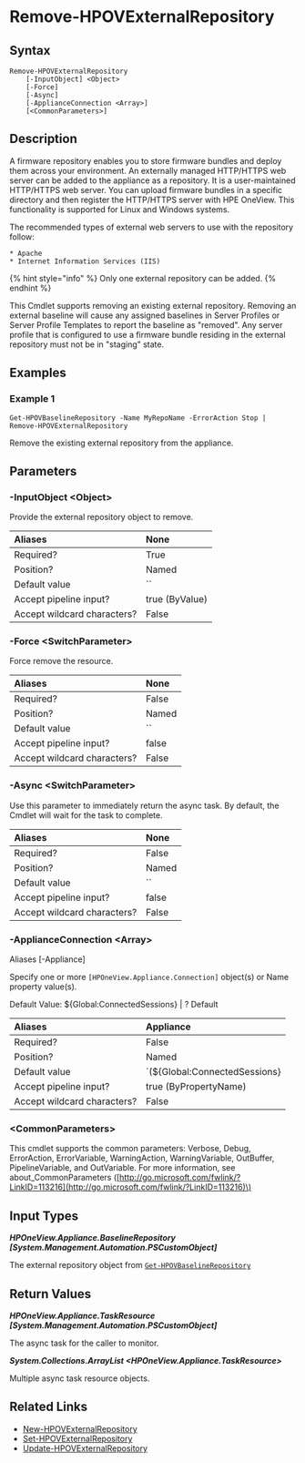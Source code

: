 ﻿---
description: Remove an existing external baseline repository.
---

# Remove-HPOVExternalRepository

## Syntax

```text
Remove-HPOVExternalRepository
    [-InputObject] <Object>
    [-Force]
    [-Async]
    [-ApplianceConnection <Array>]
    [<CommonParameters>]
```

## Description

A firmware repository enables you to store firmware bundles and deploy them across your environment.  An externally managed HTTP/HTTPS web server can be added to the appliance as a repository. It is a user-maintained HTTP/HTTPS web server. You can upload firmware bundles in a specific directory and then register the HTTP/HTTPS server with HPE OneView. This functionality is supported for Linux and Windows systems.

The recommended types of external web servers to use with the repository follow:

	* Apache
	* Internet Information Services (IIS)

{% hint style="info" %}
Only one external repository can be added.
{% endhint %}


This Cmdlet supports removing an existing external repository.  Removing an external baseline will cause any assigned baselines in Server Profiles or Server Profile Templates to report the baseline as "removed".  Any server profile that is configured to use a firmware bundle residing in the external repository must not be in "staging" state.

## Examples

###  Example 1 

```text
Get-HPOVBaselineRepository -Name MyRepoName -ErrorAction Stop | Remove-HPOVExternalRepository

```

Remove the existing external repository from the appliance.

## Parameters

### -InputObject &lt;Object&gt;

Provide the external repository object to remove.

| Aliases | None |
| :--- | :--- |
| Required? | True |
| Position? | Named |
| Default value | `` |
| Accept pipeline input? | true (ByValue) |
| Accept wildcard characters? | False |

### -Force &lt;SwitchParameter&gt;

Force remove the resource.

| Aliases | None |
| :--- | :--- |
| Required? | False |
| Position? | Named |
| Default value | `` |
| Accept pipeline input? | false |
| Accept wildcard characters? | False |

### -Async &lt;SwitchParameter&gt;

Use this parameter to immediately return the async task.  By default, the Cmdlet will wait for the task to complete.

| Aliases | None |
| :--- | :--- |
| Required? | False |
| Position? | Named |
| Default value | `` |
| Accept pipeline input? | false |
| Accept wildcard characters? | False |

### -ApplianceConnection &lt;Array&gt;

Aliases [-Appliance]

Specify one or more `[HPOneView.Appliance.Connection]` object(s) or Name property value(s).

Default Value: ${Global:ConnectedSessions} | ? Default

| Aliases | Appliance |
| :--- | :--- |
| Required? | False |
| Position? | Named |
| Default value | `(${Global:ConnectedSessions} | ? Default)` |
| Accept pipeline input? | true (ByPropertyName) |
| Accept wildcard characters? | False |

### &lt;CommonParameters&gt;

This cmdlet supports the common parameters: Verbose, Debug, ErrorAction, ErrorVariable, WarningAction, WarningVariable, OutBuffer, PipelineVariable, and OutVariable. For more information, see about\_CommonParameters \([http://go.microsoft.com/fwlink/?LinkID=113216](http://go.microsoft.com/fwlink/?LinkID=113216)\)

## Input Types

_**HPOneView.Appliance.BaselineRepository [System.Management.Automation.PSCustomObject]**_

The external repository object from [`Get-HPOVBaselineRepository`](get-hpovbaselinerepository.md)

## Return Values

_**HPOneView.Appliance.TaskResource [System.Management.Automation.PSCustomObject]**_

The async task for the caller to monitor.

_**System.Collections.ArrayList <HPOneView.Appliance.TaskResource>**_

Multiple async task resource objects.

## Related Links

* [New-HPOVExternalRepository](new-hpovexternalrepository.md)
* [Set-HPOVExternalRepository](set-hpovexternalrepository.md)
* [Update-HPOVExternalRepository](update-hpovexternalrepository.md)
